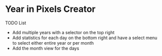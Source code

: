 # Year in Pixels Creator

TODO List

- Add multiple years with a selector on the top right
- Add statistics for each day on the bottom right and have a select menu to select either entire year or per month
- Add the month view for the days
